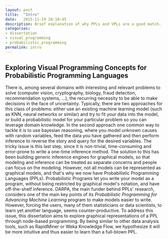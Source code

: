 ```yaml
---
layout: post
title:  "Intro"
date:   2015-11-19 20:10:45
description: Brief explanation of why PPLs and VPLs are a good match.
categories:
- dissertation
- visual_programming
- probabilistic_programming
permalink: intro
---
```


## Exploring Visual Programming Concepts for Probabilistic Programming Languages

There is, among several domains with interesting and relevant problems to solve (computer vision, cryptography, biology, fraud detection, recommendation systems, ...), the recurring necessity to be able to make decisions in the face of uncertainty. Typically, there are two approaches for this class of problems: either use an existing machine learning model (such as KNN, neural networks or similar) and try to fit your data into the model, or build a probabilistic model for your particular problem so you can leverage domain knowledge.
In the second approach one common way to tackle it is to use bayesian reasoning, where you model unknown causes with random variables, feed the data you have gathered and then perform inference to reverse the story and query for the desired variables. The tricky issue is this last step, since it is non-trivial, time-consuming and error-prone to write a one-time inference method.
The solution to this has been building generic inference engines for graphical models, so that modeling and inference can be treated as separate concerns and people can focus on the modeling. However, not all models can be represented as graphical models, and that's why we now have Probabilistic Programming Languages (PPLs).
Probabilistic Programs let you write your model as a program, without being restricted by graphical model's notation, and have off-the-shelf inference.
DARPA, the main funder behind PPLs' research, considers one of the main key points of its *Probabilistic Programming for Advancing Machine Learning* program to make models easier to write. However, forcing the users, many of them statisticians or data scientists, to learn yet another language, seems counter-productive.
To address this issue, this dissertation aims to explore graphical representations of a PPL through node-based programming. By being similar to other data analysis tools, such as RapidMiner or Weka Knowledge Flow, we hypothesize it will be more intuitive and thus easier to learn than a full-blown PPL.

